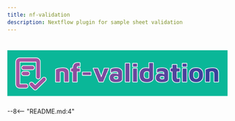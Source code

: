 ```yaml
---
title: nf-validation
description: Nextflow plugin for sample sheet validation
---
```


# ![nf-validation](images/nf-validation.svg)

--8<-- "README.md:4"
